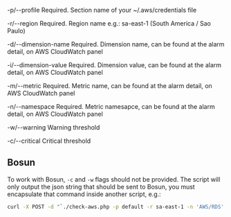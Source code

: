 -p/--profile <argument>
     Required. Section name of your ~/.aws/credentials file

-r/--region <argument>
     Required. Region name e.g.: sa-east-1 (South America / Sao Paulo)

-d/--dimension-name <argument>
     Required. Dimension name, can be found at the alarm detail, on AWS CloudWatch panel

-i/--dimension-value <argument>
     Required. Dimension value, can be found at the alarm detail, on AWS CloudWatch panel

-m/--metric <argument>
     Required. Metric name, can be found at the alarm detail, on AWS CloudWatch panel

-n/--namespace <argument>
     Required. Metric namesapce, can be found at the alarm detail, on AWS CloudWatch panel

-w/--warning <argument>
     Warning threshold

-c/--critical <argument>
     Critical threshold


## Bosun

To work with Bosun, `-c` and `-w` flags should not be provided. The script will
only output the json string that should be sent to Bosun, you must encapsulate
that command inside another script, e.g.:

```bash
curl -X POST -d "`./check-aws.php -p default -r sa-east-1 -n 'AWS/RDS' -m CPUCreditBalance -d DBInstanceIdentifier -i db-i-00 -f bosun`" http://bosun.example.com:8070/api/put
```
